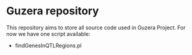# Guzera repository

This repository aims to store all source code used in Guzera Project. For now we have one script available:

* findGenesInQTLRegions.pl
